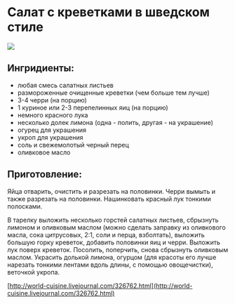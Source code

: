 # Салат с креветками в шведском стиле

![](https://s-media-cache-ak0.pinimg.com/564x/1e/b8/9d/1eb89dcbacd234ba568deef142fb3649.jpg)

## Ингридиенты:

* любая смесь салатных листьев
* размороженные очищенные креветки \(чем больше тем лучше\)
* 3-4 черри \(на порцию\)
* 1 куриное или 2-3 перепелинных яиц \(на порцию\)
* немного красного лука
* несколько долек лимона \(одна - полить, другая - на украшение\)
* огурец для украшения
* укроп для украшения
* соль и свежемолотый черный перец
* оливковое масло

## Приготовление:

Яйца отварить, очистить и разрезать на половинки. Черри вымыть и также разрезать на половинки. Нашинковать красный лук тонкими полосками.

В тарелку выложить несколько горстей салатных листьев, сбрызнуть лимоном и оливковым маслом \(можно сделать заправку из оливкового масла, сока цитрусовых, 2:1, соли и перца, взболтать\), выложить большую горку креветок, добавить половинки яиц и черри. Выложить лук поверх креветок. Посолить, поперчить, снова сбрызнуть оливковым маслом. Украсить долькой лимона, огурцом \(для красоты его лучше нарезать тонкими лентами вдоль длины, с помощью овощечистки\), веточкой укропа.

[http://world-cuisine.livejournal.com/326762.html](http://world-cuisine.livejournal.com/326762.html)

